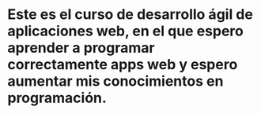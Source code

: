 # Este es el curso de desarrollo ágil de aplicaciones web, en el que espero aprender a programar correctamente apps web y espero aumentar mis conocimientos en programación.
